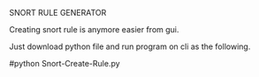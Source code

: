 SNORT RULE GENERATOR

Creating snort rule is anymore easier from gui.

Just download python file and run program on cli as the following.

#python Snort-Create-Rule.py
